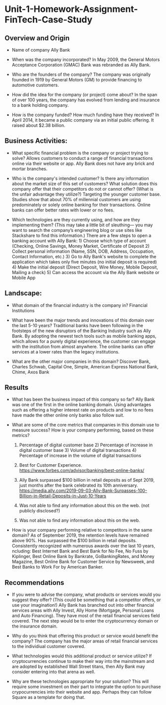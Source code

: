 # Unit-1-Homework-Assignment-FinTech-Case-Study

## Overview and Origin

* Name of company
	Ally Bank

* When was the company incorporated?
	In May 2009, the General Motors Acceptance Corporation (GMAC) Bank was rebranded as Ally Bank.

* Who are the founders of the company?
	The company was originally founded in 1919 by General Motors (GM) to provide financing to automotive customers.

* How did the idea for the company (or project) come about?
	In the span of over 100 years, the company has evolved from lending and insurance to a bank holding company.

* How is the company funded? How much funding have they received?
	In April 2014, it became a public company via an initial public offering. It raised about $2.38 billion.

## Business Activities:

* What specific financial problem is the company or project trying to solve?
	Allows customers to conduct a range of financial transactions online via their website or app. Ally Bank does not have any brick and mortar branches.

* Who is the company's intended customer?  Is there any information about the market size of this set of customers? What solution does this company offer that their competitors do not or cannot offer? (What is the unfair advantage they utilize?)
	Targeting the younger customer base. Studies show that about 70% of millennial customers are using predominately or solely online banking for their transactions. Online banks can offer better rates with lower or no fees.

* Which technologies are they currently using, and how are they implementing them? (This may take a little bit of sleuthing–– you may want to search the company’s engineering blog or use sites like Stackshare to find this information.)
	There are a few steps to open a banking account with Ally Bank: 1) Choose which type of account (Checking, Online Savings, Money Market, Certificate of Deposit 2) Collect personal information (Name, SSN, DOB, Address, Occupation, Contact Information, etc.) 3) Go to Ally Bank's website to complete the application which takes only five minutes (no initial deposit is required) 4) Make the initial deposit (Direct Deposit, Wire Money, Mobile Deposit, Mailing a check) 5) Can access the account via the Ally Bank website or Mobile App

## Landscape:

* What domain of the financial industry is the company in?
	Financial Institutions

* What have been the major trends and innovations of this domain over the last 5-10 years?
	Traditional banks have been following in the footsteps of the new disruptors of the Banking Industry such as Ally Bank. By adopting the newest tech tools such as mobile banking apps, which allows for a purely digital experience, the customer can engage with the institution from almost anywhere. The online banks can offer services at a lower rates than the legacy institutions.

* What are the other major companies in this domain?
	Discover Bank, Charles Schwab, Capital One, Simple, American Express National Bank, Chime, Axos Bank

## Results

* What has been the business impact of this company so far?
	Ally Bank was one of the first in the online banking domain. Using advantages such as offering a higher interest rate on products and low to no fees have made the other online only banks also follow suit.

* What are some of the core metrics that companies in this domain use to measure success? How is your company performing, based on these metrics?
	1) Percentage of digital customer base 2) Percentage of increase in digital customer base 3) Volume of digital transactions 4) Percentage of increase in the volume of digital transactions
	
	1) Best for Customer Experience. https://www.forbes.com/advisor/banking/best-online-banks/
	2) Ally Bank surpassed $100 billion in retail deposits as of Sept 2019, just months after the bank celebrated its 10th anniversary. https://media.ally.com/2019-09-03-Ally-Bank-Surpasses-100-Billion-in-Retail-Deposits-in-Just-10-Years
	3) Was not able to find any information about this on the web. (not publicly disclosed?)
	4) Was not able to find any information about this on the web.

* How is your company performing relative to competitors in the same domain?
	As of September 2019, the retention levels have remained above 90%. Has surpassed the $100 billion in retail deposits. Consistently recognized with numerous awards over the last 10 years, ncluding: Best Internet Bank and Best Bank for No Fee, No Fuss by Kiplinger, Best Online Bank by Bankrate, GoBankingRates, and Money Magazine, Best Online Bank for Customer Service by Newsweek, and Best Banks to Work For by American Banker.

## Recommendations

* If you were to advise the company, what products or services would you suggest they offer? (This could be something that a competitor offers, or use your imagination!)
	Ally Bank has branched out into other financial services areas with Ally Invest, Ally Home (Mortgage, Personal Loans and Auto Financing). They have most of the retail financial services field covered. The next step would be to enter the cryptocurrency domain or the insurance domain.

* Why do you think that offering this product or service would benefit the company?
	The company has the major areas of retail financial services to the individiual customer covered.

* What technologies would this additional product or service utilize?
	If cryptocurrencies continue to make their way into the mainstream and are adopted by established Wall Street titans, then Ally Bank may consider entering into that arena as well.

* Why are these technologies appropriate for your solution?
	This will require some investment on their part to integrate the option to purchase crypocurrencies into their website and app. Perhaps they can follow Square as a template for doing that.
